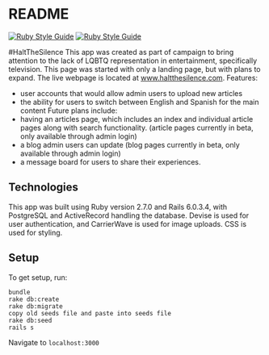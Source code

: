 # README

[![Ruby Style Guide](https://img.shields.io/badge/code_style-rubocop-brightgreen.svg)](https://github.com/rubocop-hq/rubocop)
[![Ruby Style Guide](https://img.shields.io/badge/code_style-community-brightgreen.svg)](https://rubystyle.guide)

#HaltTheSilence
This app was created as part of campaign to bring attention to the lack of LQBTQ representation in entertainment, specifically television. This page was started with only a landing page, but with plans to expand. The live webpage is located at www.haltthesilence.com.
Features:
- user accounts that would allow admin users to upload new articles
- the ability for users to switch between English and Spanish for the main content
Future plans include:
- having an articles page, which includes an index and individual article pages along with search functionality. (article pages currently in beta, only available through admin login)
- a blog admin users can update (blog pages currently in beta, only available through admin login)
- a message board for users to share their experiences.

## Technologies
This app was built using Ruby version 2.7.0 and Rails 6.0.3.4, with PostgreSQL and ActiveRecord handling the database.
Devise is used for user authentication, and CarrierWave is used for image uploads.
CSS is used for styling.

## Setup
To get setup, run:
```
bundle
rake db:create
rake db:migrate
copy old seeds file and paste into seeds file
rake db:seed
rails s
```
Navigate to ```localhost:3000```
